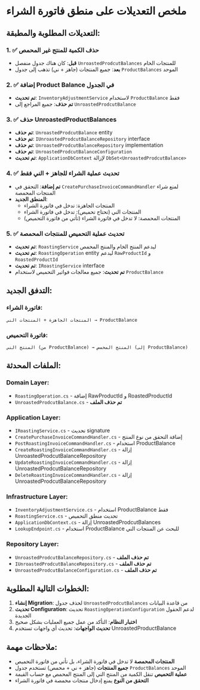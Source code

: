 # ملخص التعديلات على منطق فاتورة الشراء

## التعديلات المطلوبة والمطبقة:

### 1. ✅ حذف الكمية للمنتج غير المحمص
- **قبل**: كان هناك جدول منفصل `UnroastedProdcutBalances` للمنتجات الخام
- **بعد**: جميع المنتجات (جاهز + ني) تذهب إلى جدول `ProductBalances` الموحد

### 2. ✅ إضافة Product Balance في الجدول
- **تم تحديث**: `InventoryAdjustmentService` لاستخدام `ProductBalance` فقط
- **تم حذف**: جميع المراجع إلى `UnroastedProdcutBalance`

### 3. ✅ حذف UnroastedProductBalances
- **تم حذف**: `UnroastedProdcutBalance` entity
- **تم حذف**: `IUnroastedProdcutBalanceRepository` interface
- **تم حذف**: `UnroastedProdcutBalanceRepository` implementation
- **تم حذف**: `UnroastedProdcutBalanceConfiguration`
- **تم تحديث**: `ApplicationDbContext` لإزالة `DbSet<UnroastedProdcutBalance>`

### 4. ✅ تحديث عملية الشراء للجاهز + الني فقط
- **تم إضافة**: التحقق في `CreatePurchaseInvoiceCommandHandler` لمنع شراء المنتجات المحمصة
- **المنطق الجديد**: 
  - المنتجات الجاهزة: تدخل في فاتورة الشراء
  - المنتجات الني (تحتاج تحميص): تدخل في فاتورة الشراء
  - المنتجات المحمصة: لا تدخل في فاتورة الشراء (تأتي من فاتورة التحميص)

### 5. ✅ تحديث عملية التحميص للمنتجات المحمصة
- **تم تحديث**: `RoastingService` ليدعم المنتج الخام والمنتج المحمص
- **تم تحديث**: `RoastingOperation` entity ليدعم `RawProductId` و `RoastedProductId`
- **تم تحديث**: `IRoastingService` interface
- **تم تحديث**: جميع معالجات فواتير التحميص لاستخدام `ProductBalance`

## التدفق الجديد:

### فاتورة الشراء:
```
المنتجات الجاهزة + المنتجات الني → ProductBalance
```

### فاتورة التحميص:
```
المنتج الني (من ProductBalance) → المنتج المحمص (إلى ProductBalance)
```

## الملفات المحدثة:

### Domain Layer:
- `RoastingOperation.cs` - إضافة RawProductId و RoastedProductId
- `UnroastedProdcutBalance.cs` - **تم حذف الملف**

### Application Layer:
- `IRoastingService.cs` - تحديث signature
- `CreatePurchaseInvoiceCommandHandler.cs` - إضافة التحقق من نوع المنتج
- `PostRoastingInvoiceCommandHandler.cs` - استخدام ProductBalance
- `CreateRoastingInvoiceCommandHandler.cs` - إزالة UnroastedProdcutBalanceRepository
- `UpdateRoastingInvoiceCommandHandler.cs` - إزالة UnroastedProdcutBalanceRepository
- `DeleteRoastingInvoiceCommandHandler.cs` - إزالة UnroastedProdcutBalanceRepository

### Infrastructure Layer:
- `InventoryAdjustmentService.cs` - استخدام ProductBalance فقط
- `RoastingService.cs` - تحديث منطق التحميص
- `ApplicationDbContext.cs` - إزالة UnroastedProdcutBalances
- `LookupEndpoint.cs` - استخدام ProductBalance للبحث عن المنتجات الني

### Repository Layer:
- `UnroastedProdcutBalanceRepository.cs` - **تم حذف الملف**
- `IUnroastedProdcutBalanceRepository.cs` - **تم حذف الملف**
- `UnroastedProdcutBalanceConfiguration.cs` - **تم حذف الملف**

## الخطوات التالية المطلوبة:

1. **إنشاء Migration**: لحذف جدول `UnroastedProdcutBalances` من قاعدة البيانات
2. **تحديث Configuration**: تحديث `RoastingOperationConfiguration` لدعم الحقول الجديدة
3. **اختبار النظام**: التأكد من عمل جميع العمليات بشكل صحيح
4. **تحديث الواجهات**: تحديث أي واجهات تستخدم UnroastedProductBalance

## ملاحظات مهمة:

- **المنتجات المحمصة** لا تدخل في فاتورة الشراء، بل تأتي من فاتورة التحميص
- **جميع المنتجات** (جاهز + ني + محمص) تستخدم جدول `ProductBalances` الموحد
- **عملية التحميص** تنقل الكمية من المنتج الني إلى المنتج المحمص مع حساب القيمة
- **التحقق من النوع** يمنع إدخال منتجات محمصة في فاتورة الشراء

